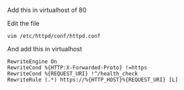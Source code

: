 Add this in virtualhost of 80

Edit the file 

```
vim /etc/httpd/conf/httpd.conf
```

And add this in virtualhost 

```
RewriteEngine On
RewriteCond %{HTTP:X-Forwarded-Proto} !=https
RewriteCond %{REQUEST_URI} !^/health_check
RewriteRule (.*) https://%{HTTP_HOST}%{REQUEST_URI} [L]
```